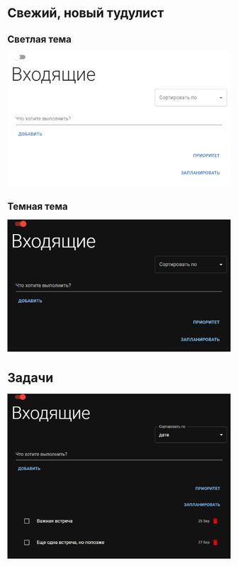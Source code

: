 # Свежий, новый тудулист
## Светлая тема
![img_1.png](img_1.png)
## Темная тема
![img_2.png](img_2.png)
# Задачи
![img.png](img.png)
